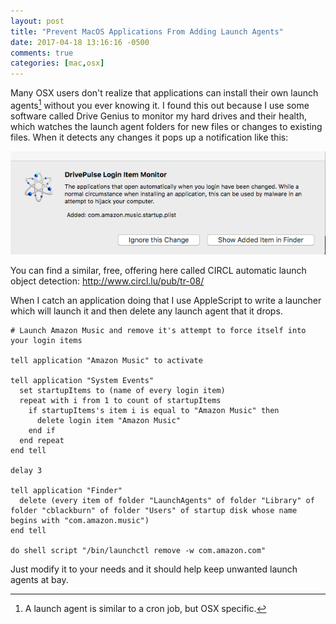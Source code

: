 ```yaml
---
layout: post
title: "Prevent MacOS Applications From Adding Launch Agents"
date: 2017-04-18 13:16:16 -0500
comments: true
categories: [mac,osx]
---
```

Many OSX users don't realize that applications can install their own launch agents[^1] without you ever knowing it. I found this out because I use some software called Drive Genius to monitor my hard drives and their health, which watches the launch agent folders for new files or changes to existing files. When it detects any changes it pops up a notification like this:

<img src="../images/launch_agent_warning.png"/>

You can find a similar, free, offering here called CIRCL automatic launch object detection: http://www.circl.lu/pub/tr-08/

When I catch an application doing that I use AppleScript to write a launcher which will launch it and then delete any launch agent that it drops.

```applescript
# Launch Amazon Music and remove it's attempt to force itself into your login items

tell application "Amazon Music" to activate

tell application "System Events"
  set startupItems to (name of every login item)
  repeat with i from 1 to count of startupItems
    if startupItems's item i is equal to "Amazon Music" then
      delete login item "Amazon Music"
    end if
  end repeat
end tell

delay 3

tell application "Finder"
  delete (every item of folder "LaunchAgents" of folder "Library" of folder "cblackburn" of folder "Users" of startup disk whose name begins with "com.amazon.music")
end tell

do shell script "/bin/launchctl remove -w com.amazon.com"
```

Just modify it to your needs and it should help keep unwanted launch agents at bay.

[^1]: A launch agent is similar to a cron job, but OSX specific.
